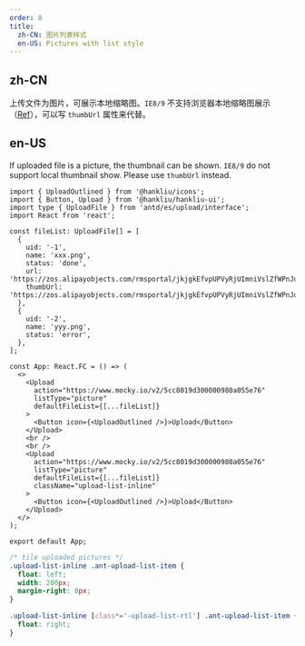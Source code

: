 ```yaml
---
order: 8
title:
  zh-CN: 图片列表样式
  en-US: Pictures with list style
---
```


## zh-CN

上传文件为图片，可展示本地缩略图。`IE8/9` 不支持浏览器本地缩略图展示（[Ref](https://developer.mozilla.org/en-US/docs/Web/API/FileReader/readAsDataURL)），可以写 `thumbUrl` 属性来代替。

## en-US

If uploaded file is a picture, the thumbnail can be shown. `IE8/9` do not support local thumbnail show. Please use `thumbUrl` instead.

```tsx
import { UploadOutlined } from '@hankliu/icons';
import { Button, Upload } from '@hankliu/hankliu-ui';
import type { UploadFile } from 'antd/es/upload/interface';
import React from 'react';

const fileList: UploadFile[] = [
  {
    uid: '-1',
    name: 'xxx.png',
    status: 'done',
    url: 'https://zos.alipayobjects.com/rmsportal/jkjgkEfvpUPVyRjUImniVslZfWPnJuuZ.png',
    thumbUrl: 'https://zos.alipayobjects.com/rmsportal/jkjgkEfvpUPVyRjUImniVslZfWPnJuuZ.png',
  },
  {
    uid: '-2',
    name: 'yyy.png',
    status: 'error',
  },
];

const App: React.FC = () => (
  <>
    <Upload
      action="https://www.mocky.io/v2/5cc8019d300000980a055e76"
      listType="picture"
      defaultFileList={[...fileList]}
    >
      <Button icon={<UploadOutlined />}>Upload</Button>
    </Upload>
    <br />
    <br />
    <Upload
      action="https://www.mocky.io/v2/5cc8019d300000980a055e76"
      listType="picture"
      defaultFileList={[...fileList]}
      className="upload-list-inline"
    >
      <Button icon={<UploadOutlined />}>Upload</Button>
    </Upload>
  </>
);

export default App;
```

```css
/* tile uploaded pictures */
.upload-list-inline .ant-upload-list-item {
  float: left;
  width: 200px;
  margin-right: 8px;
}

.upload-list-inline [class*='-upload-list-rtl'] .ant-upload-list-item {
  float: right;
}
```
